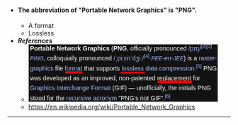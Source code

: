 - #### The abbreviation of "Portable Network Graphics" is "PNG".
    - A format
    - Lossless
- ***References***
    - ![2023-01-05_11-55.png](./assets/2023-01-05_11-55_1672890964860_0.png)
    - https://en.wikipedia.org/wiki/Portable_Network_Graphics
- ---
